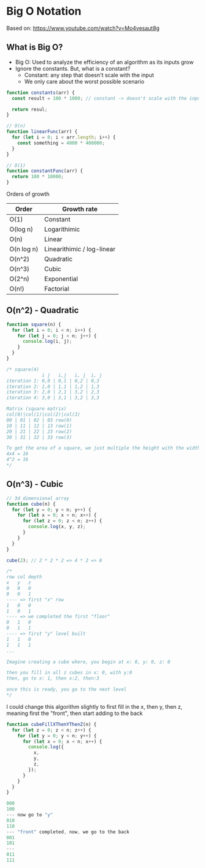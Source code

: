 # Big O Notation

Based on: https://www.youtube.com/watch?v=Mo4vesaut8g

## What is Big O?

- Big O: Used to analyze the efficiency of an algorithm as its inputs grow
- Ignore the constants. But, what is a constant?
  - Constant: any step that doesn't scale with the input
  - We only care about the worst possible scenario

```js
function constants(arr) {
  const result = 100 * 1000; // constant -> doesn't scale with the input

  return resul;
}

// O(n)
function linearFunc(arr) {
  for (let i = 0; i < arr.length; i++) {
    const something = 4000 * 400000;
  }
}

// O(1)
function constantFunc(arr) {
  return 100 * 10000;
}
```

Orders of growth

| Order      | Growth rate                |
| ---------- | -------------------------- |
| O(1)       | Constant                   |
| O(log n)   | Logarithimic               |
| O(n)       | Linear                     |
| O(n log n) | Linearithimic / log-linear |
| O(n^2)     | Quadratic                  |
| O(n^3)     | Cubic                      |
| O(2^n)     | Exponential                |
| O(n!)      | Factorial                  |

## O(n^2) - Quadratic

```js
function square(n) {
  for (let i = 0; i < n; i++) {
    for (let j = 0; j < n; j++) {
      console.log(i, j);
    }
  }
}

/* square(4)
             i j   i,j   i, j  i, j 
iteration 1: 0,0 | 0,1 | 0,2 | 0,3
iteration 2: 1,0 | 1,1 | 1,2 | 1,3
iteration 3: 2,0 | 2,1 | 3,2 | 2,3
iteration 4: 3,0 | 3,1 | 3,2 | 3,3

Matrix (square matrix)
col(0)|col(1)|col(2)|col(3) 
00 | 01 | 02 | 03 row(0) 
10 | 11 | 12 | 13 row(1)
20 | 21 | 22 | 23 row(2)
30 | 31 | 32 | 33 row(3)

To get the area of a square, we just multiple the height with the width (in this case the rows with the cols)
4x4 = 16
4^2 = 16
*/
```

## O(n^3) - Cubic

```js
// 3d dimensional array
function cube(n) {
  for (let y = 0; y < n; y++) {
    for (let x = 0; x < n; x++) {
      for (let z = 0; z < n; z++) {
        console.log(x, y, z);
      }
    }
  }
}

cube(2); // 2 * 2 * 2 => 4 * 2 => 8

/* 
row col depth
x   y   z
0   0   0
0   0   1
---- => first "x" row
1   0   0
1   0   1
---- => we completed the first "floor"
0   1   0
0   1   1
---- => first "y" level built
1   1   0
1   1   1
...

Imagine creating a cube where, you begin at x: 0, y: 0, z: 0

then you fill in all z cubes in x: 0, with y:0
then, go to x: 1, then x:2, then:3

once this is ready, you go to the next level
*/
```

I could change this algorithm slightly to first fill in the x, then y, then z, meaning first the "front", then start adding to the back

```js
function cubeFillXThenYThenZ(n) {
  for (let z = 0; z < n; z++) {
    for (let y = 0; y < n; y++) {
      for (let x = 0; x < n; x++) {
        console.log({
          x,
          y,
          z,
        });
      }
    }
  }
}

000
100
--- now go to "y"
010
110
--- "front" completed, now, we go to the back
001
101
---
011
111
```
